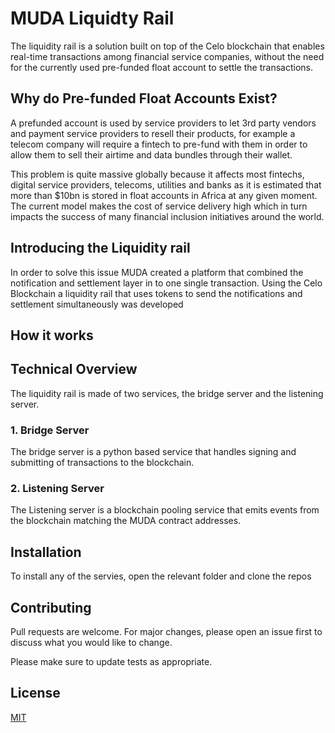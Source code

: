 # MUDA Liquidty Rail
The liquidity rail is a solution built on top of the Celo blockchain that enables real-time transactions among financial service companies, without the need for the currently used pre-funded float account to settle the transactions.


## Why do Pre-funded Float Accounts Exist?

A prefunded account is used by service providers to let 3rd party vendors and payment service providers to resell their products, for example a telecom company will require a fintech to pre-fund with them in order to allow them to sell their airtime and data bundles through their wallet.

This problem is quite massive globally because it affects most fintechs, digital service providers, telecoms, utilities and banks as it is estimated that more than $10bn is stored in float accounts in Africa at any given moment. The current model makes the cost of service delivery high which in turn impacts the success of many financial inclusion initiatives around the world.

## Introducing the Liquidity rail
In order to solve this issue MUDA created a platform that combined the notification and settlement layer in to one single transaction. Using the Celo Blockchain a liquidity rail that uses tokens to send the notifications and settlement simultaneously was developed

## How it works

## Technical Overview
The liquidity rail is made of two services, the bridge server and the listening server.
### 1. Bridge Server
The bridge server is a python based service that handles signing and submitting of transactions to the blockchain.
### 2. Listening Server
The Listening server is a blockchain pooling service that emits events from the blockchain matching the MUDA contract addresses.

## Installation
To install any of the servies, open the relevant folder and clone the repos

## Contributing

Pull requests are welcome. For major changes, please open an issue first
to discuss what you would like to change.

Please make sure to update tests as appropriate.

## License

[MIT](https://choosealicense.com/licenses/mit/)
